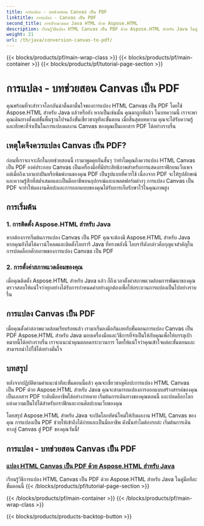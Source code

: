 ```yaml
---
title: การแปลง - บทช่วยสอน Canvas เป็น PDF
linktitle: การแปลง - Canvas เป็น PDF
second_title: การประมวลผล Java HTML ด้วย Aspose.HTML
description: เรียนรู้วิธีแปลง HTML Canvas เป็น PDF ด้วย Aspose.HTML สำหรับ Java ในคู่มือที่ครอบคลุมนี้ เชี่ยวชาญศิลปะแห่งการเปลี่ยนแปลงทางดิจิทัล!
weight: 21
url: /th/java/conversion-canvas-to-pdf/
---
```


{{< blocks/products/pf/main-wrap-class >}}
{{< blocks/products/pf/main-container >}}
{{< blocks/products/pf/tutorial-page-section >}}

# การแปลง - บทช่วยสอน Canvas เป็น PDF


คุณพร้อมที่จะสำรวจโลกอันน่าตื่นตาตื่นใจของการแปลง HTML Canvas เป็น PDF โดยใช้ Aspose.HTML สำหรับ Java แล้วหรือยัง หากเป็นเช่นนั้น คุณมาถูกที่แล้ว ในบทความนี้ เราจะพาคุณเดินทางตั้งแต่ขั้นพื้นฐานไปจนถึงขั้นเชี่ยวชาญทีละขั้นตอน เมื่อสิ้นสุดบทความ คุณจะได้รับความรู้และทักษะที่จำเป็นในการแปลงผลงาน Canvas ของคุณเป็นเอกสาร PDF ได้อย่างราบรื่น

## เหตุใดจึงควรแปลง Canvas เป็น PDF?

ก่อนที่เราจะเจาะลึกในบทช่วยสอนนี้ เรามาพูดคุยกันสั้นๆ ว่าทำไมคุณถึงควรแปลง HTML Canvas เป็น PDF องค์ประกอบ Canvas เป็นเครื่องมือที่มีประสิทธิภาพสำหรับการแสดงกราฟิกบนเว็บเพจ แต่เมื่อถึงเวลาแบ่งปันหรือพิมพ์งานของคุณ PDF เป็นรูปแบบที่ควรใช้ เนื่องจาก PDF จะให้รูปลักษณ์และความรู้สึกที่สม่ำเสมอและเป็นมืออาชีพบนอุปกรณ์และแพลตฟอร์มต่างๆ การแปลง Canvas เป็น PDF จะทำให้ผลงานศิลปะและการออกแบบของคุณได้รับการเก็บรักษาไว้ในคุณภาพสูง

## การเริ่มต้น

### 1. การติดตั้ง Aspose.HTML สำหรับ Java

หากต้องการเริ่มต้นการแปลง Canvas เป็น PDF คุณจะต้องมี Aspose.HTML สำหรับ Java หากคุณยังไม่ได้ดาวน์โหลดและติดตั้งไลบรารี Java ที่ทรงพลังนี้ ไลบรารีดังกล่าวคือกุญแจสำคัญในการปลดล็อกศักยภาพของการแปลง Canvas เป็น PDF

### 2. การตั้งค่าสภาพแวดล้อมของคุณ

เมื่อคุณติดตั้ง Aspose.HTML สำหรับ Java แล้ว ก็ถึงเวลาตั้งค่าสภาพแวดล้อมการพัฒนาของคุณ ตรวจสอบให้แน่ใจว่าทุกอย่างได้รับการกำหนดค่าอย่างถูกต้องเพื่อให้กระบวนการแปลงเป็นไปอย่างราบรื่น

## การแปลง Canvas เป็น PDF

เมื่อคุณตั้งค่าสภาพแวดล้อมเรียบร้อยแล้ว เรามาเริ่มลงมือกันเลยกับขั้นตอนการแปลง Canvas เป็น PDF Aspose.HTML สำหรับ Java มอบเครื่องมือและวิธีการที่จำเป็นให้กับคุณเพื่อให้บรรลุเป้าหมายนี้ได้อย่างราบรื่น เราจะแนะนำคุณตลอดกระบวนการ โดยให้แน่ใจว่าคุณเข้าใจแต่ละขั้นตอนและสามารถนำไปใช้ได้อย่างมั่นใจ

## บทสรุป

หลังจากปฏิบัติตามคำแนะนำทีละขั้นตอนนี้แล้ว คุณจะเชี่ยวชาญศิลปะการแปลง HTML Canvas เป็น PDF ด้วย Aspose.HTML สำหรับ Java คุณจะสามารถแปลงการออกแบบสร้างสรรค์ของคุณเป็นเอกสาร PDF ระดับมืออาชีพได้อย่างง่ายดาย เริ่มต้นการเดินทางของคุณตอนนี้ และปลดล็อกโลกแห่งความเป็นไปได้สำหรับกราฟิกและงานศิลปะบนเว็บของคุณ

โดยสรุป Aspose.HTML สำหรับ Java จะเปิดโลกทัศน์ใหม่ให้กับผลงาน HTML Canvas ของคุณ การแปลงเป็น PDF ช่วยให้เข้าถึงได้ง่ายและเป็นมืออาชีพ ดังนั้นทำไมต้องรอล่ะ เริ่มต้นการเดินทางสู่ Canvas สู่ PDF ของคุณวันนี้!
## การแปลง - บทช่วยสอน Canvas เป็น PDF
### [แปลง HTML Canvas เป็น PDF ด้วย Aspose.HTML สำหรับ Java](./canvas-to-pdf/)
เรียนรู้วิธีการแปลง HTML Canvas เป็น PDF ด้วย Aspose.HTML สำหรับ Java ในคู่มือทีละขั้นตอนนี้
{{< /blocks/products/pf/tutorial-page-section >}}

{{< /blocks/products/pf/main-container >}}
{{< /blocks/products/pf/main-wrap-class >}}

{{< blocks/products/products-backtop-button >}}
